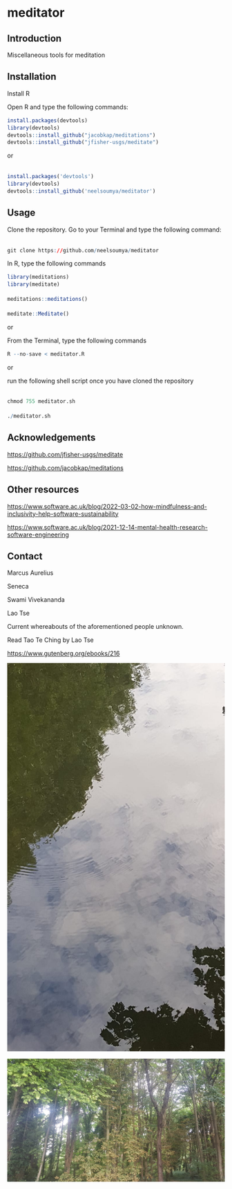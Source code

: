 # meditator

## Introduction

Miscellaneous tools for meditation


## Installation

Install R

Open R and type the following commands:

```r
install.packages(devtools)
library(devtools)
devtools::install_github("jacobkap/meditations")
devtools::install_github("jfisher-usgs/meditate")
```

or

```r

install.packages('devtools')
library(devtools)
devtools::install_github('neelsoumya/meditator')

```

## Usage

Clone the repository. Go to your Terminal and type the following command:

```r

git clone https://github.com/neelsoumya/meditator

```

In R, type the following commands

```r
library(meditations)
library(meditate)

meditations::meditations()

meditate::Meditate()

```

or

From the Terminal, type the following commands

```r
R --no-save < meditator.R

```

or

run the following shell script once you have cloned the repository

```r

chmod 755 meditator.sh

./meditator.sh

```

## Acknowledgements

https://github.com/jfisher-usgs/meditate

https://github.com/jacobkap/meditations

## Other resources

https://www.software.ac.uk/blog/2022-03-02-how-mindfulness-and-inclusivity-help-software-sustainability

https://www.software.ac.uk/blog/2021-12-14-mental-health-research-software-engineering


## Contact

Marcus Aurelius

Seneca

Swami Vivekananda

Lao Tse

Current whereabouts of the aforementioned people unknown.

Read Tao Te Ching by Lao Tse

https://www.gutenberg.org/ebooks/216

![Stillness](still_reflection.jpeg)

![Stillness](still_forest.jpeg)



